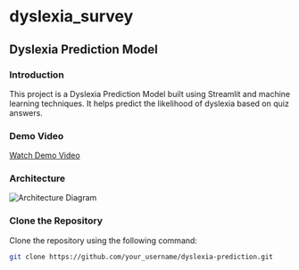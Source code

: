 # dyslexia_survey

## Dyslexia Prediction Model

### Introduction
This project is a Dyslexia Prediction Model built using Streamlit and machine learning techniques. It helps predict the likelihood of dyslexia based on quiz answers.

### Demo Video
[Watch Demo Video](https://github.com/vibhorjoshi/dyslexia_survey/assets/105739194/8bcac8ed-1356-4e7d-926f-32f993dbb46b)

### Architecture
![Architecture Diagram](path/to/architecture_diagram.png)

### Clone the Repository
Clone the repository using the following command:
```bash
git clone https://github.com/your_username/dyslexia-prediction.git



